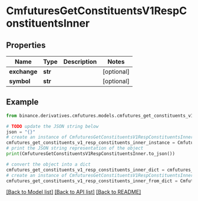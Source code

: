# CmfuturesGetConstituentsV1RespConstituentsInner


## Properties

Name | Type | Description | Notes
------------ | ------------- | ------------- | -------------
**exchange** | **str** |  | [optional] 
**symbol** | **str** |  | [optional] 

## Example

```python
from binance.derivatives.cmfutures.models.cmfutures_get_constituents_v1_resp_constituents_inner import CmfuturesGetConstituentsV1RespConstituentsInner

# TODO update the JSON string below
json = "{}"
# create an instance of CmfuturesGetConstituentsV1RespConstituentsInner from a JSON string
cmfutures_get_constituents_v1_resp_constituents_inner_instance = CmfuturesGetConstituentsV1RespConstituentsInner.from_json(json)
# print the JSON string representation of the object
print(CmfuturesGetConstituentsV1RespConstituentsInner.to_json())

# convert the object into a dict
cmfutures_get_constituents_v1_resp_constituents_inner_dict = cmfutures_get_constituents_v1_resp_constituents_inner_instance.to_dict()
# create an instance of CmfuturesGetConstituentsV1RespConstituentsInner from a dict
cmfutures_get_constituents_v1_resp_constituents_inner_from_dict = CmfuturesGetConstituentsV1RespConstituentsInner.from_dict(cmfutures_get_constituents_v1_resp_constituents_inner_dict)
```
[[Back to Model list]](../README.md#documentation-for-models) [[Back to API list]](../README.md#documentation-for-api-endpoints) [[Back to README]](../README.md)


